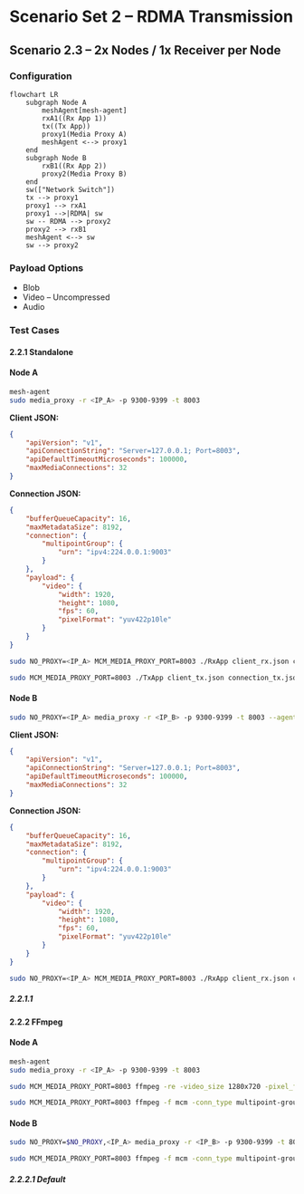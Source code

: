 # Scenario Set 2 – RDMA Transmission

## Scenario 2.3 – 2x Nodes / 1x Receiver per Node

### Configuration

```mermaid
flowchart LR
    subgraph Node A
        meshAgent[mesh-agent]
        rxA1((Rx App 1))
        tx((Tx App))
        proxy1(Media Proxy A)
        meshAgent <--> proxy1
    end
    subgraph Node B
        rxB1((Rx App 2))
        proxy2(Media Proxy B)
    end
    sw(["Network Switch"])
    tx --> proxy1
    proxy1 --> rxA1
    proxy1 -->|RDMA| sw
    sw -- RDMA --> proxy2
    proxy2 --> rxB1
    meshAgent <--> sw
    sw --> proxy2
```

### Payload Options

* Blob
* Video – Uncompressed
* Audio


### Test Cases

#### 2.2.1 Standalone
#### Node A

```bash
mesh-agent
sudo media_proxy -r <IP_A> -p 9300-9399 -t 8003
```

**Client JSON:**

```json
{
    "apiVersion": "v1",
    "apiConnectionString": "Server=127.0.0.1; Port=8003",
    "apiDefaultTimeoutMicroseconds": 100000,
    "maxMediaConnections": 32
}
```

**Connection JSON:**

```json
{
    "bufferQueueCapacity": 16,
    "maxMetadataSize": 8192,
    "connection": {
        "multipointGroup": {
            "urn": "ipv4:224.0.0.1:9003"
        }
    },
    "payload": {
        "video": {
            "width": 1920,
            "height": 1080,
            "fps": 60,
            "pixelFormat": "yuv422p10le"
        }
    }
}
```

```bash
sudo NO_PROXY=<IP_A> MCM_MEDIA_PROXY_PORT=8003 ./RxApp client_rx.json connection_rx.json output_new.yuv
```

```bash
sudo MCM_MEDIA_PROXY_PORT=8003 ./TxApp client_tx.json connection_tx.json .input_video.yuv
```

#### Node B

```bash
sudo NO_PROXY=<IP_A> media_proxy -r <IP_B> -p 9300-9399 -t 8003 --agent=<IP_A>:50051
```

**Client JSON:**

```json
{
    "apiVersion": "v1",
    "apiConnectionString": "Server=127.0.0.1; Port=8003",
    "apiDefaultTimeoutMicroseconds": 100000,
    "maxMediaConnections": 32
}
```

**Connection JSON:**

```json
{
    "bufferQueueCapacity": 16,
    "maxMetadataSize": 8192,
    "connection": {
        "multipointGroup": {
            "urn": "ipv4:224.0.0.1:9003"
        }
    },
    "payload": {
        "video": {
            "width": 1920,
            "height": 1080,
            "fps": 60,
            "pixelFormat": "yuv422p10le"
        }
    }
}
```

```bash
sudo NO_PROXY=<IP_A> MCM_MEDIA_PROXY_PORT=8003 ./RxApp client_rx.json connection_rx.json output_new.yuv
```

##### 2.2.1.1 

#### 2.2.2 FFmpeg

#### Node A
```bash
mesh-agent
sudo media_proxy -r <IP_A> -p 9300-9399 -t 8003
```
```bash
sudo MCM_MEDIA_PROXY_PORT=8003 ffmpeg -re -video_size 1280x720 -pixel_format yuv422p10le -i ./input_video.yuv -f mcm -conn_type multipoint-group -frame_rate 60 -video_size 1280x720 -pixel_format yuv422p10le -
```
```bash
sudo MCM_MEDIA_PROXY_PORT=8003 ffmpeg -f mcm -conn_type multipoint-group -frame_rate 60 -video_size 1280x720 -pixel_format yuv422p10le -i - ./out_video.yuv -y
```

#### Node B
```bash
sudo NO_PROXY=$NO_PROXY,<IP_A> media_proxy -r <IP_B> -p 9300-9399 -t 8003 --agent=<IP_A>:50051
```
```bash
sudo MCM_MEDIA_PROXY_PORT=8003 ffmpeg -f mcm -conn_type multipoint-group -frame_rate 60 -video_size 1280x720 -pixel_format yuv422p10le -i - ./out_video.yuv -y
```

##### 2.2.2.1 Default